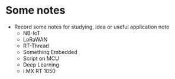 # Some notes
- Record some notes for studying, idea or useful application note
    - NB-IoT
    - LoRaWAN
    - RT-Thread
    - Something Embedded
    - Script on MCU
    - Deep Learning
    - i.MX RT 1050
